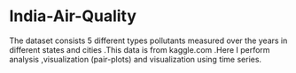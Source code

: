 # India-Air-Quality
The dataset consists 5 different types pollutants measured over the years in different states and cities .This data is from kaggle.com .Here I perform analysis ,visualization (pair-plots) and visualization using time series.
